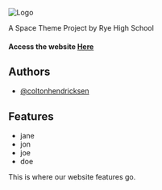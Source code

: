 
![Logo](https://dev-to-uploads.s3.amazonaws.com/uploads/articles/th5xamgrr6se0x5ro4g6.png)

A Space Theme Project by Rye High School

#### Access the website [Here]()
## Authors

- [@coltonhendricksen](https://github.com/coltonhendricksen)
## Features

- jane
- jon
- joe
- doe

This is where our website features go.
